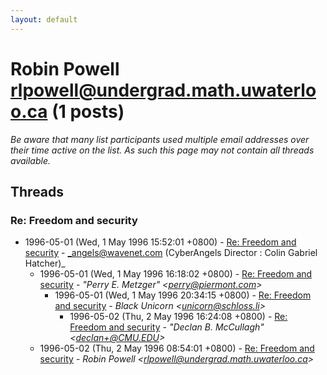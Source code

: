```yaml
---
layout: default
---
```


# Robin Powell <rlpowell@undergrad.math.uwaterloo.ca> (1 posts)

_Be aware that many list participants used multiple email addresses over their time active on the list. As such this page may not contain all threads available._

## Threads

### Re: Freedom and security
+ 1996-05-01 (Wed, 1 May 1996 15:52:01 +0800) - [Re: Freedom and security](/archive/1996/05/acce596bdf5c2540b947a62481449265a844ddb8b49a21db9ccc6afe1f7c6022) - _angels@wavenet.com (CyberAngels Director : Colin Gabriel Hatcher)_
  + 1996-05-01 (Wed, 1 May 1996 16:18:02 +0800) - [Re: Freedom and security](/archive/1996/05/253127d861379a648379c9c80d9d9c2c1cc590a31538483821d6a821d19c84e3) - _"Perry E. Metzger" \<perry@piermont.com\>_
    + 1996-05-01 (Wed, 1 May 1996 20:34:15 +0800) - [Re: Freedom and security](/archive/1996/05/691423e522146681869349d38399e85e81dd775797446101954953581c236632) - _Black Unicorn \<unicorn@schloss.li\>_
      + 1996-05-02 (Thu, 2 May 1996 16:24:08 +0800) - [Re: Freedom and security](/archive/1996/05/0548a03ba79f636bd3b05ff891c6e35867ecfe52b6dd595f527bd4941202d408) - _"Declan B. McCullagh" \<declan+@CMU.EDU\>_
  + 1996-05-02 (Thu, 2 May 1996 08:54:01 +0800) - [Re: Freedom and security](/archive/1996/05/925d63015385f7134e394813508fb41a335ad8fb7850e2a3cb84fe5c9ee120ae) - _Robin Powell \<rlpowell@undergrad.math.uwaterloo.ca\>_

